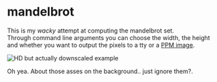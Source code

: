 # mandelbrot

This is my _wacky_ attempt at computing the mandelbrot set. \
Through command line arguments you can choose the width, the height and whether you want to output the pixels to a tty or a [PPM image](https://en.wikipedia.org/wiki/Netpbm).

![HD but actually downscaled example](https://i.ibb.co/5T3Hq5f/image.png)

Oh yea. About those asses on the background.. just ignore them?.
